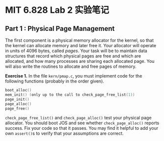 # MIT 6.828 Lab 2 实验笔记

## Part 1 : Physical Page Management

The first component is a physical memory allocator for the kernel, so that the kernel can allocate memory and later free it. Your allocator will operate in units of 4096 bytes, called *pages*. Your task will be to maintain data structures that record which physical pages are free and which are allocated, and how many processes are sharing each allocated page. You will also write the routines to allocate and free pages of memory.

**Exercise 1.** In the file `kern/pmap.c`, you must implement code for the following functions (probably in the order given).

```c
boot_alloc()
mem_init() (only up to the call to check_page_free_list(1))
page_init()
page_alloc()
page_free()
```

`check_page_free_list()` and `check_page_alloc()` test your physical page allocator. You should boot JOS and see whether `check_page_alloc()` reports success. Fix your code so that it passes. You may find it helpful to add your own `assert()`s to verify that your assumptions are correct.

